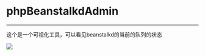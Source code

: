 # phpBeanstalkdAdmin

---

这个是一个可视化工具，可以看见beanstalkd的当前的队列的状态

![](http://upload-images.jianshu.io/upload_images/26326-b79d0a8f193d342c.png?imageView2/2/w/1240/q/100)

